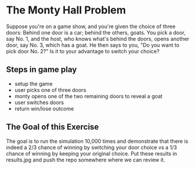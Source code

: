 # The Monty Hall Problem
Suppose you're on a game show, and you're given the choice of three doors: Behind one door is a car; behind the others, goats. You pick a door, say No. 1, and the host, who knows what's behind the doors, opens another door, say No. 3, which has a goat. He then says to you, "Do you want to pick door No. 2?" Is it to your advantage to switch your choice?

## Steps in game play
* setup the game
* user picks one of three doors
* monty opens one of the two remaining doors to reveal a goat
* user switches doors
* return win/lose outcome

## The Goal of this Exercise
The goal is to run the simulation 10,000 times and demonstrate that there is indeed a 2/3 chance of winning by switching your door choice vs a 1/3 chance of winning by keeping your original choice. Put these results in results.jpg and push the repo somewhere where we can review it.
